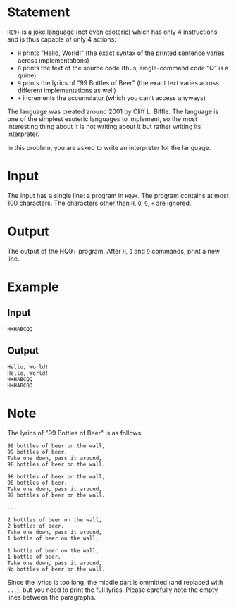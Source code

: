 # Statement

`HQ9+` is a joke language (not even esoteric) which has only 4 instructions and is thus capable of only 4 actions:
- `H` prints “Hello, World!” (the exact syntax of the printed sentence varies across implementations)
- `Q` prints the text of the source code (thus, single-command code “Q” is a quine)
- `9` prints the lyrics of “99 Bottles of Beer” (the exact text varies across different implementations as well)
- `+` increments the accumulator (which you can’t access anyways)

The language was created around 2001 by Cliff L. Biffle. The language is one of the simplest esoteric languages to implement, so the most interesting thing about it is not writing about it but rather writing its interpreter.

In this problem, you are asked to write an interpreter for the language.

# Input
The input has a single line: a program in `HQ9+`. The program contains at most 100 characters. The characters other than `H`, `Q`, `9`, `+` are ignored.

# Output
The output of the HQ9+ program. After `H`, `Q` and `9` commands, print a new line.

# Example
## Input
```
H+HABCQQ
```
## Output
```
Hello, World!
Hello, World!
H+HABCQQ
H+HABCQQ
```

# Note

The lyrics of "99 Bottles of Beer" is as follows:
```
99 bottles of beer on the wall,
99 bottles of beer.
Take one down, pass it around,
98 bottles of beer on the wall.

98 bottles of beer on the wall,
98 bottles of beer.
Take one down, pass it around,
97 bottles of beer on the wall.

...

2 bottles of beer on the wall,
2 bottles of beer.
Take one down, pass it around,
1 bottle of beer on the wall.

1 bottle of beer on the wall,
1 bottle of beer.
Take one down, pass it around,
No bottles of beer on the wall.

```

Since the lyrics is too long, the middle part is ommitted (and replaced with `...`), but you need to print the full lyrics. Please carefully note the empty lines between the paragraphs.
